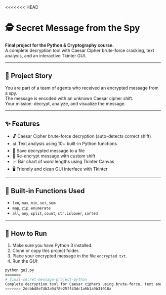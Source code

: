 <<<<<<< HEAD
# 🕵️ Secret Message from the Spy

**Final project for the Python & Cryptography course.**  
A complete decryption tool with Caesar Cipher brute-force cracking, text analysis, and an interactive Tkinter GUI.

---

## 📜 Project Story

You are part of a team of agents who received an encrypted message from a spy.  
The message is encoded with an unknown Caesar cipher shift.  
Your mission: decrypt, analyze, and visualize the message.

---

## ✨ Features

- 🔓 Caesar Cipher brute-force decryption (auto-detects correct shift)
- 📊 Text analysis using 10+ built-in Python functions
- 💾 Save decrypted message to a file
- 🔁 Re-encrypt message with custom shift
- 📈 Bar chart of word lengths using Tkinter Canvas
- 🖥️ Friendly and clean GUI interface with Tkinter

---

## 🧠 Built-in Functions Used

- `len`, `max`, `min`, `set`, `sum`
- `map`, `zip`, `enumerate`
- `all`, `any`, `split`, `count`, `str.islower`, `sorted`

---

## 🧪 How to Run

1. Make sure you have Python 3 installed.
2. Clone or copy this project folder.
3. Place your encrypted message in the file `encrypted.txt`.
4. Run the GUI:
```bash
python gui.py
=======
# final-secret-message-project-python
Complete decryption tool for Caesar ciphers using brute-force, text analysis with built-in Python functions, and an interactive Tkinter interface.
>>>>>>> 2dcbb48e74b2a04f8e25ff43dc1a6b1a9b31018a
